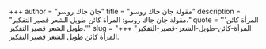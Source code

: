 +++
author = "جان جاك روسو"
title = "مقولة جان جاك روسو"
description = "مقولة جان جاك روسو: المرأة كائن طويل الشعر قصير التفكير."
quote = '''المرأة كائن طويل الشعر قصير التفكير.''' 
slug = "المرأة-كائن-طويل-الشعر-قصير-التفكير"
+++
المرأة كائن طويل الشعر قصير التفكير.
